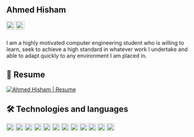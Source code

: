## Ahmed Hisham

<a target="_blank" href="https://www.linkedin.com/in/ahmedhisham552">
  <img align="left" alt="LinkedIn" width="22px" src="https://icon-library.com/images/official-linkedin-icon-png/official-linkedin-icon-png-20.jpg" />
</a>

<a target="_blank" href="https://www.gitlab.com/ahmedhisham552">
  <img align="left" alt="Gitlab" width="22px" src="https://upload.wikimedia.org/wikipedia/commons/thumb/1/18/GitLab_Logo.svg/1200px-GitLab_Logo.svg.png" />
</a>

<br>
<br>

I am a highly motivated computer engineering student who is willing to learn, seek to achieve a high standard in whatever work I undertake and able to adapt quickly to any environment I am placed in.

## 📝 Resume 
<a href="https://drive.google.com/file/d/1M90z1HfKp-RiS1u6xfGHy3-DCLbSLy5D/view" type="application/pdf">
  <img src="https://imgur.com/OiPFYmd.png" alt="Ahmed Hisham | Resume">
</a>

## 🛠 Technologies and languages


<code><img height="20" alt="C++" src="https://i.imgur.com/QTP0zhp.png"></code>
<code><img height="20" alt="C#" src="https://i.imgur.com/CtqbEHu.png"></code>
<code><img height="20" alt="js" src="https://i.imgur.com/R0BfmBL.png"></code>
<code><img height="20" alt="TS" src="https://i.imgur.com/Rjvvkpd.png"></code>
<code><img height="20" alt="nodejs" src="https://i.imgur.com/Hi7Betu.png"></code>
<code><img height="20" alt="mongoDB" src="https://i.imgur.com/uemLvhs.png"></code>
<code><img height="20" alt="SQL" src="https://image.shutterstock.com/image-vector/linear-sql-icon-internet-security-260nw-1890890140.jpg"></code>
<code><img height="20" alt="vuejs" src="https://i.imgur.com/xqsHSZ5.png"></code>
<code><img height="20" alt="python" src="https://i.imgur.com/SJzjyHp.png"></code>
<code><img height="20" alt="golang" src="https://i.imgur.com/1jt4iPR.png"></code>
<code><img height="20" alt="git" src="https://i.imgur.com/cSu4jhA.png"></code>
<code><img height="20" alt="ruby" src="https://www.clipartmax.com/png/middle/238-2382091_keyhole-markup-language-icons-ruby-language-ruby-icon.png"></code>
